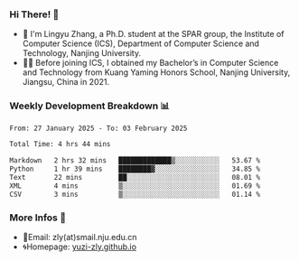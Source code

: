 ### Hi There! 👋 
- 🐳 I'm Lingyu Zhang, a Ph.D. student at the SPAR group, the Institute of Computer Science (ICS), Department of Computer Science and Technology, Nanjing University.
- 🧑‍🎓 Before joining ICS, I obtained my Bachelor’s in Computer Science and Technology from Kuang Yaming Honors School, Nanjing University, Jiangsu, China in 2021.

### Weekly Development Breakdown :bar_chart:

<!--START_SECTION:waka-->

```txt
From: 27 January 2025 - To: 03 February 2025

Total Time: 4 hrs 44 mins

Markdown   2 hrs 32 mins   █████████████▒░░░░░░░░░░░   53.67 %
Python     1 hr 39 mins    ████████▓░░░░░░░░░░░░░░░░   34.85 %
Text       22 mins         ██░░░░░░░░░░░░░░░░░░░░░░░   08.01 %
XML        4 mins          ▒░░░░░░░░░░░░░░░░░░░░░░░░   01.69 %
CSV        3 mins          ▒░░░░░░░░░░░░░░░░░░░░░░░░   01.14 %
```

<!--END_SECTION:waka-->

<!--
### Github Contributions :octocat:

![](https://raw.githubusercontent.com/yuzi-zly/yuzi-zly/output/github-contribution-grid-snake.svg)              
-->

### More Infos 📖

- 📧Email: zly(at)smail.nju.edu.cn
- 🌀Homepage: [yuzi-zly.github.io](https://yuzi-zly.github.io/)
